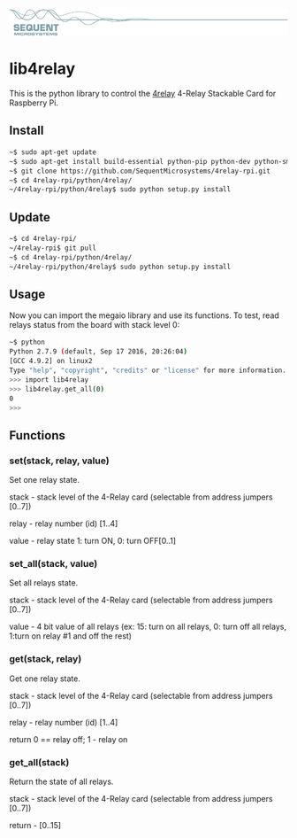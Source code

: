 [![4relay-rpi](res/sequent.jpg)](https://sequentmicrosystems.com/index.php?route=product/product&path=33&product_id=58)

# lib4relay

This is the python library to control the [4relay](https://sequentmicrosystems.com/index.php?route=product/product&path=33&product_id=58) 4-Relay Stackable Card for Raspberry Pi.

## Install

```bash
~$ sudo apt-get update
~$ sudo apt-get install build-essential python-pip python-dev python-smbus git
~$ git clone https://github.com/SequentMicrosystems/4relay-rpi.git
~$ cd 4relay-rpi/python/4relay/
~/4relay-rpi/python/4relay$ sudo python setup.py install
```
## Update

```bash
~$ cd 4relay-rpi/
~/4relay-rpi$ git pull
~$ cd 4relay-rpi/python/4relay/
~/4relay-rpi/python/4relay$ sudo python setup.py install
```

## Usage 

Now you can import the megaio library and use its functions. To test, read relays status from the board with stack level 0:

```bash
~$ python
Python 2.7.9 (default, Sep 17 2016, 20:26:04)
[GCC 4.9.2] on linux2
Type "help", "copyright", "credits" or "license" for more information.
>>> import lib4relay
>>> lib4relay.get_all(0)
0
>>>
```

## Functions

### set(stack, relay, value)
Set one relay state.

stack - stack level of the 4-Relay card (selectable from address jumpers [0..7])

relay - relay number (id) [1..4]

value - relay state 1: turn ON, 0: turn OFF[0..1]


### set_all(stack, value)
Set all relays state.

stack - stack level of the 4-Relay card (selectable from address jumpers [0..7])

value - 4 bit value of all relays (ex: 15: turn on all relays, 0: turn off all relays, 1:turn on relay #1 and off the rest)

### get(stack, relay)
Get one relay state.

stack - stack level of the 4-Relay card (selectable from address jumpers [0..7])

relay - relay number (id) [1..4]

return 0 == relay off; 1 - relay on

### get_all(stack)
Return the state of all relays.

stack - stack level of the 4-Relay card (selectable from address jumpers [0..7])

return - [0..15]


